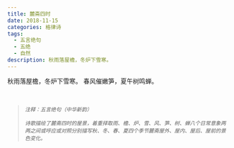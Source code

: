 ```yaml
---
title: 麓斋四时
date: 2018-11-15
categories: 格律诗
tags:
  - 五言绝句
  - 五绝
  - 自然
description: 秋雨落屋檐，冬炉下雪寒。
---
```


秋雨落屋檐，冬炉下雪寒。
春风催嫩笋，夏午树鸣蝉。

<br/>
<blockquote>
<p><small><i>注释：五言绝句（中华新韵）</i></small></p>
<p><small><i>诗歌描绘了麓斋四时的屋景，着重择取雨、檐、炉、雪、风、笋、树、蝉八个日常意象两两之间或呼应或对照分别描写秋、冬、春、夏四个季节麓斋屋外、屋内、屋后、屋前的景色变化。</i></small></p>
</blockquote>